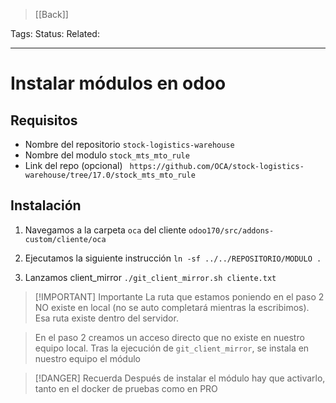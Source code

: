 > [[Back]]

Tags: 
Status: 
Related: 

___

# Instalar módulos en odoo

## Requisitos

- Nombre del repositorio 
	`stock-logistics-warehouse`
- Nombre del modulo
	`stock_mts_mto_rule`
- Link del repo (opcional)
	` https://github.com/OCA/stock-logistics-warehouse/tree/17.0/stock_mts_mto_rule`

## Instalación

1. Navegamos a la carpeta `oca` del cliente
	`odoo170/src/addons-custom/cliente/oca`

2. Ejecutamos la siguiente instrucción
	`ln -sf ../../REPOSITORIO/MODULO .`

3. Lanzamos client_mirror
	`./git_client_mirror.sh cliente.txt`

> [!IMPORTANT] Importante
> La ruta que estamos poniendo en el paso 2 NO existe en local (no se auto completará mientras la escribimos). Esa ruta existe dentro del servidor.

> En el paso 2 creamos un acceso directo que no existe en nuestro equipo local. Tras la ejecución de `git_client_mirror`, se instala en nuestro equipo el módulo


> [!DANGER] Recuerda
> Después de instalar el módulo hay que activarlo, tanto en el docker de pruebas como en PRO
